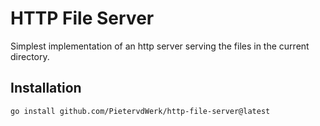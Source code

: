 # HTTP File Server

Simplest implementation of an http server serving the files in the current directory.

## Installation

```bash
go install github.com/PietervdWerk/http-file-server@latest
```
